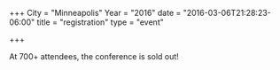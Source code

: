 +++
City = "Minneapolis"
Year = "2016"
date = "2016-03-06T21:28:23-06:00"
title = "registration"
type = "event"

+++

At 700+ attendees, the conference is sold out!
